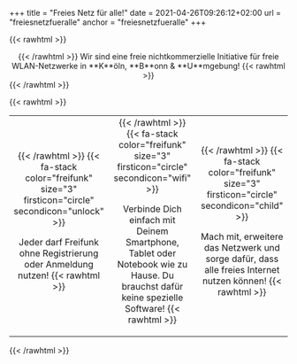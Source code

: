 +++
title =  "Freies Netz für alle!"
date = 2021-04-26T09:26:12+02:00
url = "freiesnetzfueralle"
anchor = "freiesnetzfueralle"
+++

{{< rawhtml >}}
<center>
{{< /rawhtml >}}
Wir sind eine freie nichtkommerzielle Initiative für freie  WLAN-Netzwerke in **K**öln, **B**onn & **U**mgebung!
{{< rawhtml >}}
</center>
{{< /rawhtml >}}

{{< rawhtml >}}
<table width=100%>
<tr>

<td width=33%><center>
{{< /rawhtml >}}
{{< fa-stack  color="freifunk" size="3" firsticon="circle" secondicon="unlock" >}}

Jeder darf Freifunk ohne Registrierung oder Anmeldung nutzen!
{{< rawhtml >}}
</center></td>

<td width=33%><center>
{{< /rawhtml >}}
{{< fa-stack  color="freifunk" size="3" firsticon="circle" secondicon="wifi" >}}

Verbinde Dich einfach mit Deinem Smartphone, Tablet oder Notebook  wie zu Hause. Du brauchst dafür keine spezielle Software!
{{< rawhtml >}}
</center></td>


<td width=33%><center>
{{< /rawhtml >}}
{{< fa-stack  color="freifunk" size="3" firsticon="circle" secondicon="child" >}}

Mach mit, erweitere das Netzwerk und sorge dafür, dass alle freies Internet nutzen können! 
{{< rawhtml >}}
</center></td>
</table>
{{< /rawhtml >}}



